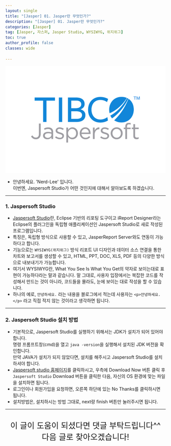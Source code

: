 ```yaml
---
layout: single
title: "[Jasper] 01. Jasper란 무엇인가?"
description: "[Jasper] 01. Jasper란 무엇인가?"
categories: [Jasper]
tag: [Jasper, 자스퍼, Jasper Studio, WYSIWYG, 위지위그]
toc: true
author_profile: false
classes: wide

---
```


![](/assets/img/etc/jasper.jpg)

- 안녕하세요. 'Nerd-Lee' 입니다.<br>
이번엔, Jaspersoft Studio가 어떤 것인지에 대해서 알아보도록 하겠습니다.

---

### 1. Jaspersoft Studio

- [Jaspersoft Studio](https://community.jaspersoft.com/project/jaspersoft-studio)란, Eclipse 기반의 리포팅 도구이고 iReport Designer라는 Eclipse의 플러그인을 독립형 애플리케이션인 Jaspersoft Studio로 새로 작성된 프로그램입니다.<br>
- 특징은, 독립형 방식으로 사용할 수 있고, JasperReport Server와도 연동이 가능하다고 합니다.<br>
- 기능으로는 `WYSIWYG(위지위그)` 방식 리포트 UI 디자인과 데이터 소스 연결을 통한 차트와 보고서를 생성할 수 있고, HTML, PPT, DOC, XLS, PDF 등의 다양한 방식으로 내보내기가 가능합니다.<br>
- 여기서 WYSIWYG란, What You See Is What You Get의 약자로 보이는대로 표현이 가능하다라는 말과 같습니다. 말 그대로, 사용자 입장에서는 복잡한 코드를 작성해서 만드는 것이 아니라, 코드들을 몰라도, 눈에 보이는 대로 작성을 할 수 있습니다.<br>
- 하나의 예로, `안녕하세요.` 라는 내용을 블로그에서 적는데 사용자는 `<p>안녕하세요.</p>` 라고 직접 적지 않는 것이라고 생각하면 됩니다.

---

### 2. Jaspersoft Studio 설치 방법

- 기본적으로, Jaspersoft Studio를 실행하기 위해서는 JDK가 설치가 되어 있어야 합니다.<br>명령 프롬프트창(cmd)을 열고 `java -version`을 실행해서 설치된 JDK 버전을 확인합니다.<br>
만약 JAVA가 설치가 되지 않았다면, 설치를 해주시고 Jaspersoft Studio를 설치하셔야 합니다.<br>
- [Jaspersoft studio 홈페이지](http://community.jaspersoft.com/)를 클릭하시고, 우측에 Download Now 버튼 클릭 후<br>
`Jaspersoft Studio` Download 버튼을 클릭한 다음, 자신의 OS 환경에 맞는 파일을 설치하면 됩니다.<br>
- 로그인이나 회원가입을 요청하면, 오른쪽 하단에 있는 No Thanks를 클릭하시면 됩니다.<br>
- 설치방법은, 설치하시는 방법 그대로, next랑 finish 버튼만 눌러주시면 됩니다.

---

<br>

<div style="font-size:25px; text-align:center">
이 글이 도움이 되셨다면 댓글 부탁드립니다^^<br>
다음 글로 찾아오겠습니다!

</div>
